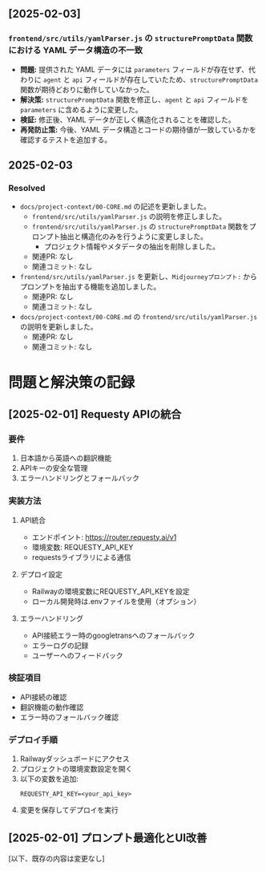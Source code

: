 ## [2025-02-03]
### `frontend/src/utils/yamlParser.js` の `structurePromptData` 関数における YAML データ構造の不一致
- **問題:** 提供された YAML データには `parameters` フィールドが存在せず、代わりに `agent` と `api` フィールドが存在していたため、`structurePromptData` 関数が期待どおりに動作していなかった。
- **解決策:** `structurePromptData` 関数を修正し、`agent` と `api` フィールドを `parameters` に含めるように変更した。
- **検証:** 修正後、YAML データが正しく構造化されることを確認した。
- **再発防止策:** 今後、YAML データ構造とコードの期待値が一致しているかを確認するテストを追加する。
## 2025-02-03
### Resolved
- `docs/project-context/00-CORE.md` の記述を更新しました。
  - `frontend/src/utils/yamlParser.js` の説明を修正しました。
  - `frontend/src/utils/yamlParser.js` の `structurePromptData` 関数をプロンプト抽出と構造化のみを行うように変更しました。
    - プロジェクト情報やメタデータの抽出を削除しました。
  - 関連PR: なし
  - 関連コミット: なし
- `frontend/src/utils/yamlParser.js` を更新し、`Midjourneyプロンプト:` からプロンプトを抽出する機能を追加しました。
  - 関連PR: なし
  - 関連コミット: なし
- `docs/project-context/00-CORE.md` の `frontend/src/utils/yamlParser.js` の説明を更新しました。
  - 関連PR: なし
  - 関連コミット: なし
# 問題と解決策の記録

## [2025-02-01] Requesty APIの統合

### 要件
1. 日本語から英語への翻訳機能
2. APIキーの安全な管理
3. エラーハンドリングとフォールバック

### 実装方法
1. API統合
   - エンドポイント: https://router.requesty.ai/v1
   - 環境変数: REQUESTY_API_KEY
   - requestsライブラリによる通信

2. デプロイ設定
   - Railwayの環境変数にREQUESTY_API_KEYを設定
   - ローカル開発時は.envファイルを使用（オプション）

3. エラーハンドリング
   - API接続エラー時のgoogletransへのフォールバック
   - エラーログの記録
   - ユーザーへのフィードバック

### 検証項目
- API接続の確認
- 翻訳機能の動作確認
- エラー時のフォールバック確認

### デプロイ手順
1. Railwayダッシュボードにアクセス
2. プロジェクトの環境変数設定を開く
3. 以下の変数を追加:
   ```
   REQUESTY_API_KEY=<your_api_key>
   ```
4. 変更を保存してデプロイを実行

## [2025-02-01] プロンプト最適化とUI改善

[以下、既存の内容は変更なし]